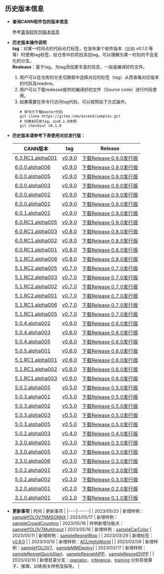 ## 历史版本信息

- **查询CANN软件包的版本信息**

    参考[查询软件包版本信息](https://www.hiascend.com/document/detail/zh/CANNCommunityEdition/600alpha006/softwareinstall/instg/atlasdeploy_03_0079.html)

- **历史版本操作说明**      
  **tag**：对某一时间点的代码仓打标签，在发布某个软件版本（比如 v0.1.0 等等）时使用tag标签，给仓库中的项目添加tag。可以理解为某一时刻的不会变化的分支。   
  **Realease**：基于tag，为tag添加更丰富的信息，一般是编译好的文件。     
  1. 用户可以在仓库的分支切换框中选择对应的标签（tag）从而查看对应版本的代码及readme。    
  2. 用户可以下载realease提供的编译好的文件（Source code）进行代码使用。    
  3. 如果需要在命令行访问tag代码，可以按照如下方式操作。
     ```
     # 命令行下载master代码
     git clone https://gitee.com/ascend/samples.git   
     # 切换到历史tag，以v0.1.0举例
     git checkout v0.1.0
     ```

- **历史版本请参考下表使用对应发行版：**      

    | CANN版本 | tag | Release |
    |---|---|---|
    | [6.3.RC1.alpha001](https://www.hiascend.com/software/cann/community)  | [v0.9.0](https://gitee.com/ascend/samples/tree/v0.9.0/)  | [下载Release 0.9.0发行版](https://gitee.com/ascend/samples/releases/v0.9.0)   |
    | [6.0.0.alpha006](https://www.hiascend.com/software/cann/community)  | [v0.9.0](https://gitee.com/ascend/samples/tree/v0.9.0/)  | [下载Release 0.9.0发行版](https://gitee.com/ascend/samples/releases/v0.9.0)   |
    | [6.0.0.alpha005](https://www.hiascend.com/software/cann/community)  | [v0.9.0](https://gitee.com/ascend/samples/tree/v0.9.0/)  | [下载Release 0.9.0发行版](https://gitee.com/ascend/samples/releases/v0.9.0)   |
    | [6.0.0.alpha003](https://www.hiascend.com/software/cann/community)  | [v0.9.0](https://gitee.com/ascend/samples/tree/v0.9.0/)  | [下载Release 0.9.0发行版](https://gitee.com/ascend/samples/releases/v0.9.0)   |
    | [6.0.0.alpha002](https://www.hiascend.com/software/cann/community)  | [v0.9.0](https://gitee.com/ascend/samples/tree/v0.9.0/)  | [下载Release 0.9.0发行版](https://gitee.com/ascend/samples/releases/v0.9.0)   |
    | [6.0.0.alpha001](https://www.hiascend.com/software/cann/community)  | [v0.9.0](https://gitee.com/ascend/samples/tree/v0.9.0/)  | [下载Release 0.9.0发行版](https://gitee.com/ascend/samples/releases/v0.9.0)   |
    | [6.0.1.alpha001](https://www.hiascend.com/software/cann/community)  | [v0.9.0](https://gitee.com/ascend/samples/tree/v0.9.0/)  | [下载Release 0.9.0发行版](https://gitee.com/ascend/samples/releases/v0.9.0)   |
    | [6.0.RC1.alpha005](https://www.hiascend.com/software/cann/community)  | [v0.9.0](https://gitee.com/ascend/samples/tree/v0.9.0/)  | [下载Release 0.9.0发行版](https://gitee.com/ascend/samples/releases/v0.9.0)   |
    | [6.0.RC1.alpha003](https://www.hiascend.com/software/cann/community)  | [v0.8.0](https://gitee.com/ascend/samples/tree/v0.8.0/)  | [下载Release 0.8.0发行版](https://gitee.com/ascend/samples/releases/v0.8.0)   |
    | [6.0.RC1.alpha002](https://www.hiascend.com/software/cann/community)  | [v0.8.0](https://gitee.com/ascend/samples/tree/v0.8.0/)  | [下载Release 0.8.0发行版](https://gitee.com/ascend/samples/releases/v0.8.0)   |
    | [6.0.RC1.alpha001](https://www.hiascend.com/software/cann/community)  | [v0.8.0](https://gitee.com/ascend/samples/tree/v0.8.0/)  | [下载Release 0.8.0发行版](https://gitee.com/ascend/samples/releases/v0.8.0)   |
    | [5.1.RC2.alpha008](https://www.hiascend.com/software/cann/community)  | [v0.8.0](https://gitee.com/ascend/samples/tree/v0.8.0/)  | [下载Release 0.8.0发行版](https://gitee.com/ascend/samples/releases/v0.8.0)   |
    | [5.1.RC2.alpha005](https://www.hiascend.com/software/cann/community)  | [v0.7.0](https://gitee.com/ascend/samples/tree/v0.7.0/)  | [下载Release 0.7.0发行版](https://gitee.com/ascend/samples/releases/v0.7.0)   |
    | [5.1.RC2.alpha003](https://www.hiascend.com/software/cann/community)  | [v0.7.0](https://gitee.com/ascend/samples/tree/v0.7.0/)  | [下载Release 0.7.0发行版](https://gitee.com/ascend/samples/releases/v0.7.0)   |
    | [5.1.RC2.alpha002](https://www.hiascend.com/software/cann/community)  | [v0.7.0](https://gitee.com/ascend/samples/tree/v0.7.0/)  | [下载Release 0.7.0发行版](https://gitee.com/ascend/samples/releases/v0.7.0)   |
    | [5.1.RC2.alpha001](https://www.hiascend.com/software/cann/community)  | [v0.7.0](https://gitee.com/ascend/samples/tree/v0.7.0/)  | [下载Release 0.7.0发行版](https://gitee.com/ascend/samples/releases/v0.7.0)   |
    | [5.1.RC1.alpha006](https://www.hiascend.com/software/cann/community)  | [v0.7.0](https://gitee.com/ascend/samples/tree/v0.7.0/)  | [下载Release 0.7.0发行版](https://gitee.com/ascend/samples/releases/v0.7.0)   |
    | [5.1.RC1.alpha005](https://www.hiascend.com/software/cann/community)  | [v0.7.0](https://gitee.com/ascend/samples/tree/v0.7.0/)  | [下载Release 0.7.0发行版](https://gitee.com/ascend/samples/releases/v0.7.0)   |
    | [5.0.4.alpha002](https://www.hiascend.com/software/cann/community)  | [v0.6.0](https://gitee.com/ascend/samples/tree/v0.6.0/)  | [下载Release 0.6.0发行版](https://gitee.com/ascend/samples/releases/v0.6.0)  |
    | [5.0.4.alpha003](https://www.hiascend.com/software/cann/community)  | [v0.6.0](https://gitee.com/ascend/samples/tree/v0.6.0/)  | [下载Release 0.6.0发行版](https://gitee.com/ascend/samples/releases/v0.6.0)  |
    | [5.0.4.alpha005](https://www.hiascend.com/software/cann/community)  | [v0.6.0](https://gitee.com/ascend/samples/tree/v0.6.0/)  | [下载Release 0.6.0发行版](https://gitee.com/ascend/samples/releases/v0.6.0)  |
    | [5.0.5.alpha001](https://www.hiascend.com/software/cann/community)  | [v0.6.0](https://gitee.com/ascend/samples/tree/v0.6.0/)  | [下载Release 0.6.0发行版](https://gitee.com/ascend/samples/releases/v0.6.0)  |
    | [5.1.RC1.alpha001](https://www.hiascend.com/software/cann/community)  | [v0.6.0](https://gitee.com/ascend/samples/tree/v0.6.0/)  | [下载Release 0.6.0发行版](https://gitee.com/ascend/samples/releases/v0.6.0)  |
    | [5.1.RC1.alpha002](https://www.hiascend.com/software/cann/community)  | [v0.6.0](https://gitee.com/ascend/samples/tree/v0.6.0/)  | [下载Release 0.6.0发行版](https://gitee.com/ascend/samples/releases/v0.6.0)  |
    | [5.1.RC1.alpha003](https://www.hiascend.com/software/cann/community)  | [v0.6.0](https://gitee.com/ascend/samples/tree/v0.6.0/)  | [下载Release 0.6.0发行版](https://gitee.com/ascend/samples/releases/v0.6.0)  |
    | [5.0.2.alpha005](https://www.hiascend.com/software/cann/community)  | [v0.5.0](https://gitee.com/ascend/samples/tree/v0.5.0/)  | [下载Release 0.5.0发行版](https://gitee.com/ascend/samples/releases/v0.5.0)  |
    | [5.0.3.alpha001](https://www.hiascend.com/software/cann/community)  | [v0.5.0](https://gitee.com/ascend/samples/tree/v0.5.0/)  | [下载Release 0.5.0发行版](https://gitee.com/ascend/samples/releases/v0.5.0)  |
    | [5.0.3.alpha002](https://www.hiascend.com/software/cann/community)  | [v0.5.0](https://gitee.com/ascend/samples/tree/v0.5.0/)  | [下载Release 0.5.0发行版](https://gitee.com/ascend/samples/releases/v0.5.0)  |
    | [5.0.3.alpha003](https://www.hiascend.com/software/cann/community)  | [v0.5.0](https://gitee.com/ascend/samples/tree/v0.5.0/)  | [下载Release 0.5.0发行版](https://gitee.com/ascend/samples/releases/v0.5.0)  |
    | [5.0.3.alpha005](https://www.hiascend.com/software/cann/community)  | [v0.5.0](https://gitee.com/ascend/samples/tree/v0.5.0/)  | [下载Release 0.5.0发行版](https://gitee.com/ascend/samples/releases/v0.5.0)  |
    | [5.0.2.alpha003](https://www.hiascend.com/software/cann/community)  | [v0.4.0](https://gitee.com/ascend/samples/tree/v0.4.0/)  | [下载Release 0.4.0发行版](https://gitee.com/ascend/samples/releases/v0.4.0)  |
    | [3.3.0.alpha001](https://www.hiascend.com/software/cann/community)  | [v0.3.0](https://gitee.com/ascend/samples/tree/v0.3.0/)  | [下载Release 0.3.0发行版](https://gitee.com/ascend/samples/releases/v0.3.0)  |
    | [3.3.0.alpha005](https://www.hiascend.com/software/cann/community)  | [v0.3.0](https://gitee.com/ascend/samples/tree/v0.3.0/)  | [下载Release 0.3.0发行版](https://gitee.com/ascend/samples/releases/v0.3.0)  |
    | [3.3.0.alpha006](https://www.hiascend.com/software/cann/community)  | [v0.3.0](https://gitee.com/ascend/samples/tree/v0.3.0/)  | [下载Release 0.3.0发行版](https://gitee.com/ascend/samples/releases/v0.3.0)  |
    | [5.0.2.alpha001](https://www.hiascend.com/software/cann/community)  | [v0.3.0](https://gitee.com/ascend/samples/tree/v0.3.0/)  | [下载Release 0.3.0发行版](https://gitee.com/ascend/samples/releases/v0.3.0)  |
    | [5.0.2.alpha002](https://www.hiascend.com/software/cann/community)  | [v0.3.0](https://gitee.com/ascend/samples/tree/v0.3.0/)  | [下载Release 0.3.0发行版](https://gitee.com/ascend/samples/releases/v0.3.0)  |
    | [3.2.0.alpha001](https://www.hiascend.com/software/cann/community)  | [v0.2.0](https://gitee.com/ascend/samples/tree/v0.2.0/)  | [下载Release 0.2.0发行版](https://gitee.com/ascend/samples/releases/v0.2.0)  |
    | [3.1.0.alpha001](https://www.hiascend.com/software/cann/community)  | [v0.1.0](https://gitee.com/ascend/samples/tree/v0.1.0/)  | [下载Release 0.1.0发行版](https://gitee.com/ascend/samples/releases/v0.1.0)  |
    
- **更新事项**
    | 时间 | 更新事项 |
    |----|------|
    | 2023/05/23   | 新增样例：[sampleYOLOV7NMSONNX](https://gitee.com/ascend/samples/tree/master/inference/modelInference/sampleYOLOV7NMSONNX)
    | 2023/05/17   | 新增样例：[sampleCrowdCounting](https://gitee.com/ascend/samples/tree/master/inference/modelInference/sampleCrowdCounting)
    | 2023/05/16   | 样例新增功能点：[sampleYOLOV7MultiInput](https://gitee.com/ascend/samples/tree/master/inference/modelInference/sampleYOLOV7MultiInput)
    | 2023/05/16   | 新增样例：[sampleCarColor](https://gitee.com/ascend/samples/tree/master/inference/modelInference/sampleCarColor)
    | 2023/05/11   | 新增样例：[sampleResnetRtsp](https://gitee.com/ascend/samples/tree/master/inference/modelInference/sampleResnetRtsp) |
    | 2023/03/29   | 新增标签：[v0.9.0](https://gitee.com/ascend/samples/tree/v0.9.0/) |
    | 2023/03/10   | 新增样例：[ACLHelloWorld](https://gitee.com/ascend/samples/tree/master/inference/ACLHelloWorld) |
    | 2023/03/09   | 新增样例：[sampleYOLOV7](https://gitee.com/ascend/samples/tree/master/inference/modelInference/sampleYOLOV7)、[sampleMMDeploy](https://gitee.com/ascend/samples/tree/master/inference/contributeSamples/contrib/samplesMMDeploy)|
    | 2023/02/17   | 新增样例：[sampleResnetQuickStart](https://gitee.com/ascend/samples/tree/master/inference/modelInference/sampleResnetQuickStart)、[sampleResnetAIPP](https://gitee.com/ascend/samples/tree/master/inference/modelInference/sampleResnetAIPP)、[sampleResnetDVPP](https://gitee.com/ascend/samples/tree/master/inference/modelInference/sampleResnetDVPP)  |
    | 2023/02/10   | 新增目录分支：[operator](https://gitee.com/ascend/samples/tree/master/operator)、[inference](https://gitee.com/ascend/samples/tree/master/inference)、[training](https://gitee.com/ascend/samples/tree/master/training) 分别存放算子、推理、训练相关样例及指导。  |
